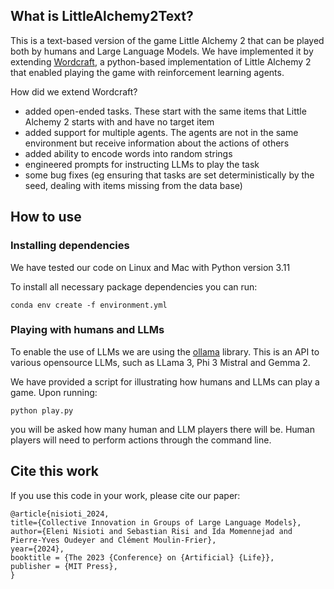 
## What is LittleAlchemy2Text?

This is a text-based version of the game Little Alchemy 2 that can be played both by humans and Large Language Models.
We have implemented it by extending [Wordcraft](https://github.com/minqi/wordcraft), a python-based implementation of Little
Alchemy 2 that enabled playing the game with reinforcement learning agents.


How did we extend Wordcraft?

* added open-ended tasks. These start with the same items that Little Alchemy 2 starts with and have no target item
* added support for multiple agents. The agents are not in the same environment but receive information about the actions of others
* added ability to encode words into random strings
* engineered prompts for instructing LLMs to play the task
* some bug fixes (eg ensuring that tasks are set deterministically by the seed, dealing with items missing from the data base)

## How to use

### Installing dependencies

We have tested our code on Linux and Mac with Python version 3.11

To install all necessary package dependencies you can run:

    conda env create -f environment.yml

### Playing with humans and LLMs

To enable the use of LLMs we are using the [ollama](https://github.com/ollama/ollama-python) library.
This is an API to various opensource LLMs, such as LLama 3, Phi 3 Mistral and Gemma 2.

We have provided a script for illustrating how humans and LLMs can play a game. Upon running:

    python play.py

you will be asked how many human and LLM players there will be. Human players will need to perform actions through the command line.




## Cite this work

If you use this code in your work, please cite our paper:

    @article{nisioti_2024, 
    title={Collective Innovation in Groups of Large Language Models},
    author={Eleni Nisioti and Sebastian Risi and Ida Momennejad and Pierre-Yves Oudeyer and Clément Moulin-Frier},
    year={2024},
    booktitle = {The 2023 {Conference} on {Artificial} {Life}},
    publisher = {MIT Press},
    }
    




